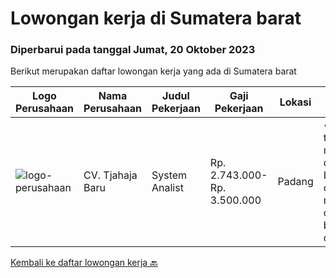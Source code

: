 
  # Lowongan kerja di Sumatera barat

  ### Diperbarui pada tanggal Jumat, 20 Oktober 2023

  Berikut merupakan daftar lowongan kerja yang ada di Sumatera barat

  |Logo Perusahaan | Nama Perusahaan | Judul Pekerjaan | Gaji Pekerjaan | Lokasi | Deskripsi | Tanggal diunggah | Pranala |
  | -------------- | --------------- | --------------- | --------- | --------- | -------------- | ------- | ----------- |
  |![logo-perusahaan](https://image-service-cdn.seek.com.au/33e826569c32846eb61e0cf6fa24d6a5a85bff9f/ee4dce1061f3f616224767ad58cb2fc751b8d2dc)|CV. Tjahaja Baru|System Analist|Rp. 2.743.000-Rp. 3.500.000|Padang|•Usia maksimal 35 tahun•Minimal memiliki Gelar Sarjana di Bidang Informasi•Lebih diutamakan yang memiliki pengalaman di bidangnya•Memahami dan mampu...|Kamis, 19 Oktober 2023|https://www.jobstreet.co.id/id/job/system-analist-4503818?token=0~fed24e6e-ded0-4ad9-918a-39c8d495e729&sectionRank=1&jobId=jobstreet-id-job-4503818|


  [Kembali ke daftar lowongan kerja 🔙](../README.md#daftar-lowongan-kerja)
  